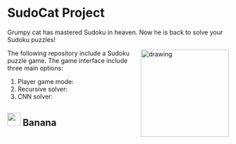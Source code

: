 # SudoCat Project
  
  Grumpy cat has mastered Sudoku in heaven. Now he is back to solve your Sudoku puzzles!  
  
  <img src="http://jasperboerstra.nl/____impro/1/onewebmedia/stickertapinorder.gif?etag=W%2F%2216380-58bd8036%22&sourceContentType=image%2Fgif" alt="drawing" width="200" align="right"/>  
  
  The following repository include a Sudoku puzzle game. The game interface include three main options:
  1.  Player game mode:  
  1.  Recursive solver:  
  1.  CNN solver:  
  
  
##   <img src="https://d2rd7etdn93tqb.cloudfront.net/wp-content/uploads/2015/02/6-grumpy-cat.jpg" width="30"/>  Banana
